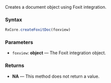 Creates a document object using Foxit integration.

### Syntax

```typescript
RxCore.createFoxitDoc(foxview)
```

### Parameters

- `foxview`: **object** — The Foxit integration object.

### Returns

- **NA** — This method does not return a value.